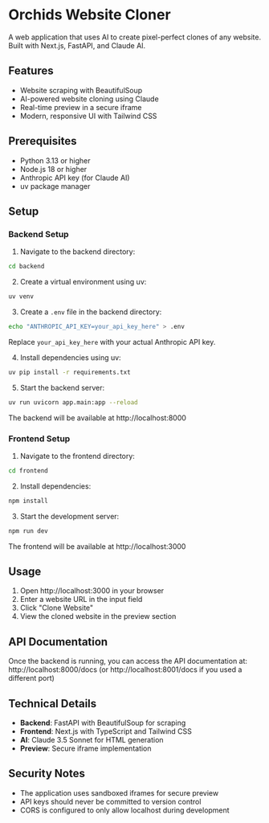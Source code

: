 # Orchids Website Cloner

A web application that uses AI to create pixel-perfect clones of any website. Built with Next.js, FastAPI, and Claude AI.

## Features

- Website scraping with BeautifulSoup
- AI-powered website cloning using Claude
- Real-time preview in a secure iframe
- Modern, responsive UI with Tailwind CSS

## Prerequisites

- Python 3.13 or higher
- Node.js 18 or higher
- Anthropic API key (for Claude AI)
- uv package manager

## Setup

### Backend Setup

1. Navigate to the backend directory:
```bash
cd backend
```

2. Create a virtual environment using uv:
```bash
uv venv
```

3. Create a `.env` file in the backend directory:
```bash
echo "ANTHROPIC_API_KEY=your_api_key_here" > .env
```
Replace `your_api_key_here` with your actual Anthropic API key.

4. Install dependencies using uv:
```bash
uv pip install -r requirements.txt
```

5. Start the backend server:
```bash
uv run uvicorn app.main:app --reload
```
The backend will be available at http://localhost:8000

### Frontend Setup

1. Navigate to the frontend directory:
```bash
cd frontend
```

2. Install dependencies:
```bash
npm install
```

3. Start the development server:
```bash
npm run dev
```
The frontend will be available at http://localhost:3000

## Usage

1. Open http://localhost:3000 in your browser
2. Enter a website URL in the input field
3. Click "Clone Website"
4. View the cloned website in the preview section

## API Documentation

Once the backend is running, you can access the API documentation at:
http://localhost:8000/docs (or http://localhost:8001/docs if you used a different port)

## Technical Details

- **Backend**: FastAPI with BeautifulSoup for scraping
- **Frontend**: Next.js with TypeScript and Tailwind CSS
- **AI**: Claude 3.5 Sonnet for HTML generation
- **Preview**: Secure iframe implementation

## Security Notes

- The application uses sandboxed iframes for secure preview
- API keys should never be committed to version control
- CORS is configured to only allow localhost during development
